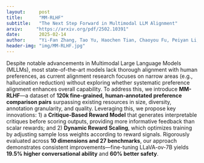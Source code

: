 ```yaml
---
layout:     post
title:      "MM-RLHF"
subtitle:   "The Next Step Forward in Multimodal LLM Alignment"
arxiv:     "https://arxiv.org/pdf/2502.10391"
date:       2025-02-14
author:     "Yi-Fan Zhang, Tao Yu, Haochen Tian, Chaoyou Fu, Peiyan Li, Jianshu Zeng, Wulin Xie, Yang Shi, Huanyu Zhang, Junkang Wu, Xue Wang, Yibo Hu, Bin Wen, Fan Yang, Zhang Zhang, Tingting Gao, Di Zhang, Liang Wang, Rong Jin, Tieniu Tan"
header-img: "img/MM-RLHF.jpg"
---
```


Despite notable advancements in Multimodal Large Language Models (MLLMs), most state-of-the-art models lack thorough alignment with human preferences, as current alignment research focuses on narrow areas (e.g., hallucination reduction) without exploring whether systematic preference alignment enhances overall capability. To address this, we introduce **MM-RLHF**—a dataset of **120k fine-grained, human-annotated preference comparison pairs** surpassing existing resources in size, diversity, annotation granularity, and quality. Leveraging this, we propose key innovations: 1) a **Critique-Based Reward Model** that generates interpretable critiques before scoring outputs, providing more informative feedback than scalar rewards; and 2) **Dynamic Reward Scaling**, which optimizes training by adjusting sample loss weights according to reward signals. Rigorously evaluated across **10 dimensions and 27 benchmarks**, our approach demonstrates consistent improvements—fine-tuning LLaVA-ov-7B yields **19.5% higher conversational ability** and **60% better safety**.
